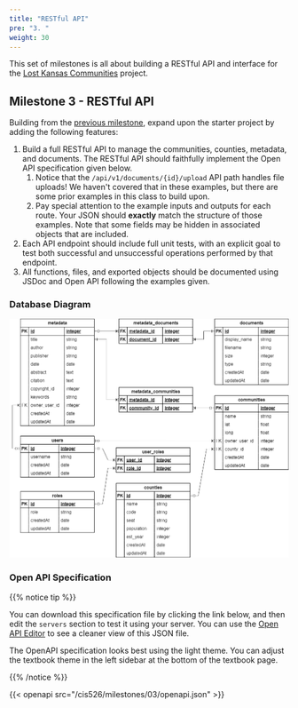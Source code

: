 ```yaml
---
title: "RESTful API"
pre: "3. "
weight: 30
---
```


This set of milestones is all about building a RESTful API and interface for the [Lost Kansas Communities](https://lostkansas.ccrsdigitalprojects.com/) project. 

## Milestone 3 - RESTful API

Building from the [previous milestone](../02-database/), expand upon the starter project by adding the following features:

1. Build a full RESTful API to manage the communities, counties, metadata, and documents. The RESTful API should faithfully implement the Open API specification given below.
    1. Notice that the `/api/v1/documents/{id}/upload` API path handles file uploads! We haven't covered that in these examples, but there are some prior examples in this class to build upon.
    2. Pay special attention to the example inputs and outputs for each route. Your JSON should **exactly** match the structure of those examples. Note that some fields may be hidden in associated objects that are included. 
2. Each API endpoint should include full unit tests, with an explicit goal to test both successful and unsuccessful operations performed by that endpoint.
3. All functions, files, and exported objects should be documented using JSDoc and Open API following the examples given.

### Database Diagram

![Database Diagram](images/milestones/02/lost_communities.png)

### Open API Specification

{{% notice tip %}}

You can download this specification file by clicking the link below, and then edit the `servers` section to test it using your server. You can use the [Open API Editor](https://editor.swagger.io/) to see a cleaner view of this JSON file.

The OpenAPI specification looks best using the light theme. You can adjust the textbook theme in the left sidebar at the bottom of the textbook page.

{{% /notice %}}

{{< openapi src="/cis526/milestones/03/openapi.json" >}}